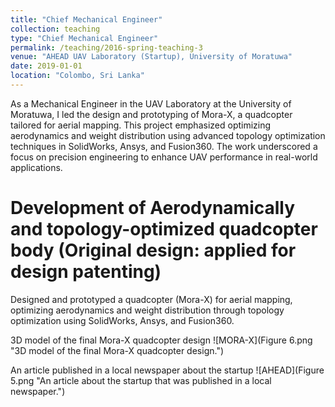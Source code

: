 ```yaml
---
title: "Chief Mechanical Engineer"
collection: teaching
type: "Chief Mechanical Engineer"
permalink: /teaching/2016-spring-teaching-3
venue: "AHEAD UAV Laboratory (Startup), University of Moratuwa"
date: 2019-01-01
location: "Colombo, Sri Lanka"
---
```


As a Mechanical Engineer in the UAV Laboratory at the University of Moratuwa, I led the design and prototyping of Mora-X, a quadcopter tailored for aerial mapping. This project emphasized optimizing aerodynamics and weight distribution using advanced topology optimization techniques in SolidWorks, Ansys, and Fusion360. The work underscored a focus on precision engineering to enhance UAV performance in real-world applications.

Development of Aerodynamically and topology-optimized quadcopter body (Original design: applied for design patenting)
======
Designed and prototyped a quadcopter (Mora-X) for aerial mapping, optimizing aerodynamics and weight distribution through topology optimization using SolidWorks, Ansys, and Fusion360.

3D model of the final Mora-X quadcopter design
![MORA-X](Figure 6.png "3D model of the final Mora-X quadcopter design.")

An article published in a local newspaper about the startup
![AHEAD](Figure 5.png "An article about the startup that was published in a local newspaper.")
